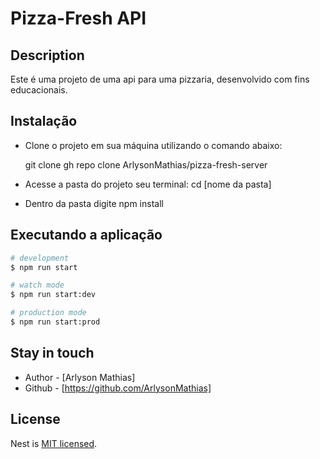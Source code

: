 # Pizza-Fresh API

## Description

Este é uma projeto de uma api para uma pizzaria, desenvolvido com fins educacionais.

## Instalação

  * Clone o projeto em sua máquina utilizando o comando abaixo:

    git clone gh repo clone ArlysonMathias/pizza-fresh-server

  * Acesse a pasta do projeto seu terminal:
    cd [nome da pasta]

  * Dentro da pasta digite
    npm install

## Executando a aplicação

```bash
# development
$ npm run start

# watch mode
$ npm run start:dev

# production mode
$ npm run start:prod
```

## Stay in touch

- Author - [Arlyson Mathias]
- Github - [https://github.com/ArlysonMathias]

## License

Nest is [MIT licensed](LICENSE).
